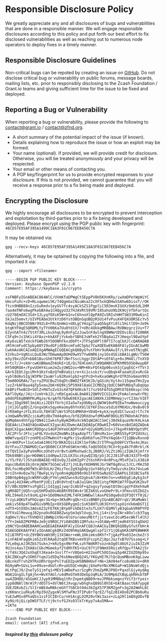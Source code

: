 # Responsible Disclosure Policy

We greatly appreciate any and all disclosures of bugs and vulnerabilities that are done in a responsible manner.  We will engage responsible disclosures according to this policy and put forth our best effort to fix disclosed vulnerabilities as well as reaching out to numerous node operators to deploy fixes in a timely manner.

## Responsible Disclosure Guidelines

Non-critical bugs can be repoted by creating an issue on [GitHub](https://github.com/grant-project/zcash-grant-system). Do not disclose critical bug or vulnerability on public forums, message boards, mailing lists, etc. prior to responsibly disclosing to the Zcash Foundation / Grant.io teams and giving sufficient time for the issue to be fixed and deployed.

## Reporting a Bug or Vulnerability

When reporting a bug or vulnerability, please provide the following to contact@grant.io / contact@zfnd.org. 
* A short summary of the potential impact of the issue (if known).
* Details explaining how to reproduce the issue or how an exploit may be formed.
* Your name (optional).  If provided, we will provide credit for disclosure.  Otherwise, you will be treated anonymously and your privacy will be respected.
* Your email or other means of contacting you.
* A PGP key/fingerprint for us to provide encrypted responses to your disclosure.  If this is not provided, we cannot guarantee that you will receive a response prior to a fix being made and deployed.

## Encrypting the Disclosure

We highly encourage all disclosures to be encrypted to prevent interception and exploitation by third-parties prior to a fix being developed and deployed.  Please encrypt using the PGP public key with fingerprint: `46CD57E95AF395A1499C18A3F01C867EEB456C7A`

It may be obtained via:
```
gpg --recv-keys 46CD57E95AF395A1499C18A3F01C867EEB456C7A
```

Alternatively, it may be optained by copying the following into a file, and imported it via:

```
gpg --import <filename>
```

```
-----BEGIN PGP PUBLIC KEY BLOCK-----
Version: Keybase OpenPGP v2.1.0
Comment: https://keybase.io/crypto

xsFNBFyIGnABEAC864WlC/UVmKfaDPWgCt5EppPV8H5KXnKRy/iwXmDPetWpWiYC
UmcvFuXc+cD+RLuqwmei5K/74QgmGxCNiuWsa22cXF5xkQDHwSSAhw6DisoT//OK
ftcn9HBB88nIzzGuRedv1eyGV7fc4syACkSZS1PgplLC5R3mvKIGUXz9mbSdL2HM
7ao4mTNFo6wgPkebBX4w1CHQgyU327HJAVRt59VMrI85ahoU9b2K9UjVfbFartQs
cU276EmOXC3Sd+3JLyqfOXsK5W+bInvC6hnoXlQpPA9Zv5RIshHHTSW31M9w6inI
SkJa35emvt/UIVPEAbm3UtkYzD6YstOBQnGqUBQzRSU14fvPuuX4FQXUORSEcYv5
KdqNzj0BCD5BNr992L8+FRcQnHm1+d8LgCYHzg2lpaQ5bgXYi0lL5HitlD9+Je9k
btqKYF0qESQRDMLYyTYV06Ka7Uu0Yd1V/7+URc4OkkgMRBBAw/RVBWzgrz1Vu+T7
EZynhATn4z7StXf3RLikuShqL9y0nFgIzJuwInFdwlngX0WNetDIOvi8sif28N8K
C5Fq9+Js1hKii4YAxz+kkAXFjYvkebr5BhEJsWfek2Y5Bq4a1ZYJHeqxl9EwUYpF
nKy6sLWIfxUckfGWb26YSOONhFkxzDbPt+JTFSgS0Plt0FTI7cqCbXJlcQARAQAB
zRtHcmFudC5pbyA8Y29udGFjdEBncmFudC5pbz7CwXQEEwEKAB4FAlyIGnACGwMD
CwkHAxUKCAIeAQIXgAMWAgECGQEACgkQ8ByGfutFbHr9uRAAuIF/L9tve5TNjqBC
X1Vku3+VgN1sLQu8JWzTDmwmAp0UHd9wXV7Yw6NR6jny1Os4SEibBA1LgWU/f56W
m3y39xzZGFnbD81BucGh676PB7JNnfSscLhggrZOtAP+sEFAlg+0vJM46l/TnXtD
6+tc7/J+skHrcwKUBNamZh6UkE+1E/Qi7EHCemhJlW9QAN8CUPKhM05OSb8wypBF
HY50QROA+/FpvUUHY4iumJmZujUWQ2os+NM+KKvFQtkQp06vsk5jCpqEGC+YTVr3
GArkIEQtJgsiM+h1KsYxBzQfmBVabzire+Xi1csskzY/vuQbqk4FaeaHjExuRcGk
vyblBdAvSIgjW3PNrZauWrlu92Rxmlpb2+gtPcQ+hxKxaGWKghrOTR3hx6maV993
T5m00OGRAk/7yc+yZPUCBuZt6qDtcBWOZfkK5KJb/gGSiH/Xyt4v115qmaTHnZya
lxzZrkAFBaa4qTp5xmu2bK+KQ9kj5PS9X8l8aGCICMDZgjQdCC9APUNbqTuDqUqo
SkBPzfheBCD+5dlZ+M4ToZvG3sXd7QF6OKsb717sz9SFAfG5gDMtO7E66kspclh6
KAflOyKp/J4irJzmV+bJ2L/nRbCgaGxAL8mA812QW9VICG1LH+2FmAolenwXrFNj
g9dUFE6qBNRPKuMqze/6/qAf67bOwE0EXIgacAEIANXkJ2EM0HepjvrCI3m/VIEY
PSejIDgU90l3miNiziJE8tfUrhjXIa5w7xp9bNyzLQW3W10oP0ZEw7nwWweuccyg
jjVj2GlgdDjZ/GngxbKxSqyeKeomy6hYnX91lEY6FIhoceSdi6YM6XUc/8vBv0l9
ErRXm0g+iFILXSsVLf8HlB7iWr53FG54MHh8+VD4Q+kykX/eyEdIClwvaIrlTc74
xJmQwAMv9RZcjcAaMjd8xTHd4qHvo/bf82DRXdnwfdMUwNF0DGL05TNOohACPddx
qUMq6mn4hhfpp7QN4z1IwkshyNyWZHRxXckNIqW2ACCSmCj38dkEquaVNrK4LksA
EQEAAcLChAQYAQoADwUCXIgacAUJDwmcAAIbDAEpCRDwHIZ+60VsesBdIAQZAQoA
BgUCXIgacAAKCRDDgnzS4GP2HYeUCADPtnAf+Q2y6bMSInS+J7kgnRYANYQptVPC
lAC2PrSrJFtcjaF0LYUvdoXZHoNRx1EqaAVpfT/lBHsMxIo+jBR555yPIPZdVXcL
W0WfvqvQ37rznHPEsGTMwHnVfr4gPkr1SvdGHhbTvmJTPeYAqG6+7I1QBbvRxnnD
iE+4HXPu+l1uCa4aA196S7QrBKAIQiLEIKlSefGNcZrITPnqybO8FCVfbx4sJKac
0zYFxuJ7ZNAMUOjCwrQD08CCX3Po6SWtmrH6LfaQU5DIO/9CX+9jp4b7FdRrbl/K
otTQVIIw3yPaVeMUczOhdtvVrBvtubMhohwdc3LJB8RJ/VLZti0GjzIQAJXjmfrV
TDk84NBtigorHO0WU1iUdHpw3J2LUX3SczkywQZ3Q/p5j3C2J813FoBJ433fh+ED
s/YS/FO/lJSYaXdBAE8Er6EUvQyJIabKIpPrZtbshRV+An9Psq/M5sP2alLX38i0
UqocUbdUGI6jOrmjNDKf5G5mCvE27jJVLBytKOHN9EJGr5WT0g8VuL5JCLrRHJ5D
BVLfocH6q9OfW3cAh5ULH/ZHizTecZg93gDdpjGxY46SyYyTmdyzsKxIKx74vLw6
6rsIh+Hv0zw7bjTBwFpLVy7poRn4gNpD90n9U1FAYDSwNzdZlEAAPUiIO1BCSaf6
20Bt6pB4gg3cWXRFuQBjFYmlyHdZwns9iO2gbsA7iNrKHn7o+vnRbEgEiAyEg3cF
y5x4j4U34WcvPbmYPjUEiIzBt0VtnEtuBJa1GHcINICotgfMOM1W7fFQwXVK2kvF
K7/8BcXQ9KYvzPgDIijIdIgg1jwqrZcAbSF+q2ogsyfyowptQtOeigqYFdXehXwR
lgMX8DTjUQ5rcpGSHPDaEOvA68RtR9IWv4r3EIbKVLvoGHePr9L+3FmxcU5ZbG2s
kRLI94eOJvt9sHLq24+SDd0Nekd1MLT4FK1HWDwllAoxPES0qw0sO1P3QtYT0jE/
7rzyL4QKUfaPhQzqmr3G+bp+3KkdMrqQkrnIzsBNBFyIGnABCADYrqV/3RaMwWsl
umkiv569p4TGwDGivbMbIp+OXSGDRygmIcSsK58HTLUK3GYntSspUinVk6mDGT1I
ndTX+GtOXDs3A6x6Z3zFEfKKjBYp0FshD6Ite3sTLUX7rEbMVlyB3qGakVR0PYFD
O7FXsGlMewvgJ82pna9sRGEB8ZwspSm3qVlUvgL3+Lj14+i5+pINrx8Oslcb3Tqq
XqDHv7/6scThVHDVIjBWNp1V9G+8lGYuromosMEtfjjctvexCdcuM5ecWkfl4lhJ
Y7Y+2mb8ZPKPRBxJm9jU9ROCJYiOAhDB51QMfukc+sOtAWy+M7jmdK4Y5StqDkH2
zbNCYQvdABEBAAHCwoQEGAEKAA8FAlyIGnAFCQ8JnAACGyIBKQkQ8ByGfutFbHrA
XSAEGQEKAAYFAlyIGnAACgkQRzZ4O9hHqSAKQwgAlspfIcY1jQEq6KA1NPEBWHKR
hIiB7RPI+dcZ9YBKVxWXSMj13XSWor+eWL1Hkimks0Khf+TjgAzP9x032ecbeZr3
xinFAE4FagQkim52z9lRAa62tqOETKBsvmV91FszphZj8pcJazfxB7U7Sssmg+LY
TVLe0qLmJ3RZbS7SuknJ+kRz5gs9NrFWLszhfWdKM7soznkOg0ld6Ut2iuI63ZzM
9UJns4as7ZXA8sCGbcMGmekyf2YdRhTK5+UuC97YjF9NmX5RojxRfQpvffAA2j5r
+/f4Xc3QdJxXhqEYJKea4+3xslfT+rV8QeG+H22ooPC5OO3auq5p4KZIUZO9p95v
EACZNXsgPv3OHSftqmJ1d5Dq76sbNeeQDQ24S/YKGyHI7KJlQcQumMBonK4gLiww
GBcnkdTrvhZHTRxURhrUgnPnlYuEDZpuH5BN8HUxFrNk+2AV04efco8uH8Jo+dR9
RG9ymM+SUsL1u+09ve+dkUlcM+uUU5QC+HqNcj6XePeYNcXMKGaP+W1DNvWtdQjs
HLtPqCJ9/ZneTy51jmfq1+MEVIuWDePuzrSzgMr2hmZpMRJP8DrPqxdlGjy4ydAg
WOA1GngILfgAjhn+WvXYAGl/u4dMxGTm93Debp3qMiA/3U9Mp6ZtBqLqkRHsbT8P
ow4ZDHDO/4SGoKCJJyp91MM8bq1tRrZnpmtqN8D9rmvJPRbksmgnzYVif3rYyei+
iyp8dN8llNrAlP/dOSTS+dVlN6tJXvqp/wbhghxQ88Gl0h5E+bAtBaact6A7ypg8
3UEJD8vbZi/SlIrmBE4wRNkcmGhT7SBCbt04o36ZgX57P3KMZgnFv3g2AIWmhL8C
szKKmnciuRky8/Rp35UZygxNlSMfwFNz3TIPu0rTqrEZ/TqIzBI4Do82PCBb8uRu
YuE2wMSvdPhaQSs1siFICIBrCu/nH1AcgLO2R20vtWi3azx+zLq20l1mQXgUDvfB
Xy9U/6jQi/pDWSFTLF/tj9ctvfGJXs03lkTrKyp7xAu5MA==
=1KTe
-----END PGP PUBLIC KEY BLOCK-----

Zcash Foundation
email: contact [AT] zfnd.org
```

##### Inspired by [this](https://github.com/Bitcoin-ABC/bitcoin-abc/blob/master/DISCLOSURE_POLICY.md) dislosure policy

